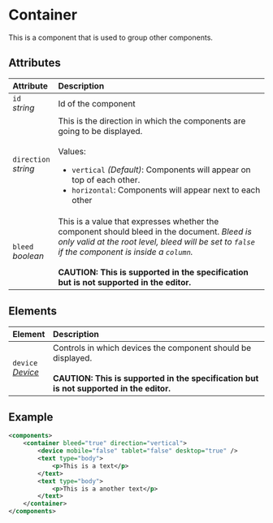 # Container

This is a component that is used to group other components.

## Attributes

| Attribute                  | Description                                                                                                                                                                                                                                                                                                |
| :------------------------- | :--------------------------------------------------------------------------------------------------------------------------------------------------------------------------------------------------------------------------------------------------------------------------------------------------------- |
| `id` <br/> _string_        | Id of the component                                                                                                                                                                                                                                                                                        |
| `direction` <br/> _string_ | This is the direction in which the components are going to be displayed. </br></br> Values: <ul><li>`vertical` _(Default)_: Components will appear on top of each other.</li><li>`horizontal`: Components will appear next to each other</li></ul>                                         |
| `bleed` <br/> _boolean_    | This is a value that expresses whether the component should bleed in the document. _Bleed is only valid at the root level, bleed will be set to `false` if the component is inside a `column`._<br><br> **CAUTION: This is supported in the specification but is not supported in the editor.** |


## Elements

| Element                                                 | Description                                                                                                                                                  |
| :------------------------------------------------------ | :----------------------------------------------------------------------------------------------------------------------------------------------------------- |
| `device` <br/>_[Device](../format/DeviceDescriptor.md)_ | Controls in which devices the component should be displayed. <br><br> **CAUTION: This is supported in the specification but is not supported in the editor.** |


## Example

```xml
<components>
	<container bleed="true" direction="vertical">
		<device mobile="false" tablet="false" desktop="true" />
		<text type="body">
			<p>This is a text</p>
		</text>
		<text type="body">
			<p>This is a another text</p>
		</text>
	</container>
</components>
```
